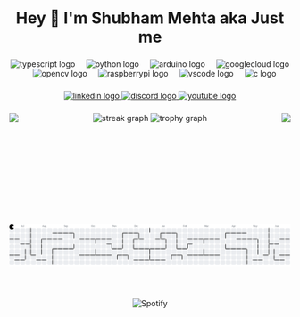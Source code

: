 <h1 align="center">Hey 👋  I'm Shubham Mehta aka Just me </h1>

###

<div align="center">
  <img src="https://skillicons.dev/icons?i=ts" height="60" alt="typescript logo"  />
  <img width="12" />
  <img src="https://skillicons.dev/icons?i=py" height="60" alt="python logo"  />
  <img width="12" />
  <img src="https://cdn.jsdelivr.net/gh/devicons/devicon/icons/arduino/arduino-original.svg" height="60" alt="arduino logo"  />
  <img width="12" />
  <img src="https://cdn.jsdelivr.net/gh/devicons/devicon/icons/googlecloud/googlecloud-original.svg" height="60" alt="googlecloud logo"  />
  <img width="12" />
  <img src="https://cdn.jsdelivr.net/gh/devicons/devicon/icons/opencv/opencv-original.svg" height="60" alt="opencv logo"  />
  <img width="12" />
  <img src="https://cdn.jsdelivr.net/gh/devicons/devicon/icons/raspberrypi/raspberrypi-original.svg" height="60" alt="raspberrypi logo"  />
  <img width="12" />
  <img src="https://cdn.jsdelivr.net/gh/devicons/devicon/icons/vscode/vscode-original.svg" height="60" alt="vscode logo"  />
  <img width="12" />
  <img src="https://cdn.jsdelivr.net/gh/devicons/devicon/icons/c/c-original.svg" height="60" alt="c logo"  />
</div>

###

<div align="center">
  <a href="https://www.linkedin.com/in/shubham-mehta1/" target="_blank">
    <img src="https://img.shields.io/static/v1?message=LinkedIn&logo=linkedin&label=&color=0077B5&logoColor=white&labelColor=&style=for-the-badge" height="25" alt="linkedin logo"  />
  </a>
  <a href="https://discordapp.com/users/justme17" target="_blank">
    <img src="https://img.shields.io/static/v1?message=Discord&logo=discord&label=&color=7289DA&logoColor=white&labelColor=&style=for-the-badge" height="25" alt="discord logo"  />
  </a>
  <a href="https://www.youtube.com/@shubhammehta343" target="_blank">
    <img src="https://img.shields.io/static/v1?message=Youtube&logo=youtube&label=&color=FF0000&logoColor=white&labelColor=&style=for-the-badge" height="25" alt="youtube logo"  />
  </a>
</div>

###

<img align="left" height="200" src="https://media0.giphy.com/media/v1.Y2lkPTc5MGI3NjExZDJzc3F5c3FzbGV0MDE5ZmJlM3lvanlnYnIwbm45NnZ2Nno5ejVheiZlcD12MV9pbnRlcm5hbF9naWZfYnlfaWQmY3Q9Zw/cBSxWiay0sbNkEElG7/giphy.gif"  />

###

<img align="right" height="200" src="https://media4.giphy.com/media/v1.Y2lkPTc5MGI3NjExd25hbndieGF6empjM3l6Y2c2Z2Y2b25hc2puNmZqa2VxcjB2bW5vayZlcD12MV9pbnRlcm5hbF9naWZfYnlfaWQmY3Q9Zw/sr8jYZVVsCmxddga8w/giphy.gif"  />

###

<div align="center">
  <img src="https://streak-stats.demolab.com?user=Justme017&locale=en&mode=weekly&theme=dracula&hide_border=false&border_radius=5&order=3" height="200" width="150" alt="streak graph"  />
  <img src="https://github-profile-trophy.vercel.app?username=Justme017&theme=dracula&column=-1&row=1&margin-w=8&margin-h=8&no-bg=false&no-frame=false&order=4" height="150" alt="trophy graph"  />
</div>

###

<picture>
  <source media="(prefers-color-scheme: dark)" srcset="https://raw.githubusercontent.com/Justme017/Justme017/output/pacman-contribution-graph-dark.svg">
  <source media="(prefers-color-scheme: light)" srcset="https://raw.githubusercontent.com/Justme017/Justme017/output/pacman-contribution-graph.svg">
  <img alt="pacman contribution graph" src="https://raw.githubusercontent.com/Justme017/Justme017/output/pacman-contribution-graph.svg">
</picture>

###

<!--- &nbsp;<div align="center">
        ![Spotify](https://test-five-omega-80.vercel.app/api/spotify?background_color=0d1117&border_color=ffffff)
--->  </div>

###

&nbsp;<div align="center">
  ![Spotify](https://justme017.vercel.app/api/spotify?background_color=0d1117&border_color=ffffff)
</div>

###
